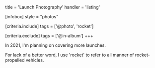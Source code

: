 title = 'Launch Photography'
handler = 'listing'

[infobox]
style = "photos"

[criteria.include]
tags = ['@photo', 'rocket']

[criteria.exclude]
tags = ['@in-album']
+++

In 2021, I'm planning on covering more launches.

For lack of a better word, I use 'rocket' to refer to all manner of rocket-propelled vehicles.
